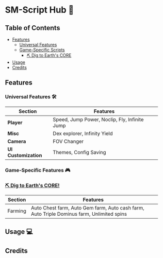 # SM-Script Hub 🌟

## Table of Contents
- [Features](#features)
  - [Universal Features](#universal-features-)
  - [Game-Specific Scripts](#game-specific-features-)
    - [⛏️ Dig to Earth's CORE](#%EF%B8%8F-dig-to-earths-core)
- [Usage](#usage-)
- [Credits](#credits)

## Features

### Universal Features 🛠
| Section | Features |
|---------|----------|
| **Player** | Speed, Jump Power, Noclip, Fly, Infinite Jump |
| **Misc** | Dex explorer, Infinity Yield |
| **Camera** | FOV Changer |
| **UI Customization** | Themes, Config Saving |

### Game-Specific Features 🎮

### [⛏️ Dig to Earth's CORE!](https://www.roblox.com/games/81440632616906/Dig-to-Earths-CORE)
| Section | Features |
|---------|----------|
| Farming | Auto Chest farm, Auto Gem farm, Auto cash farm, Auto Triple Dominus farm, Unlimited spins |

## Usage 💻

## Credits
